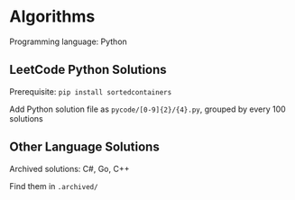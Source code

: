 # Algorithms
Programming language: Python

## LeetCode Python Solutions
Prerequisite: ```pip install sortedcontainers```

Add Python solution file as ```pycode/[0-9]{2}/{4}.py```, grouped by every 100 solutions

## Other Language Solutions

Archived solutions: C#, Go, C++

Find them in ```.archived/```

